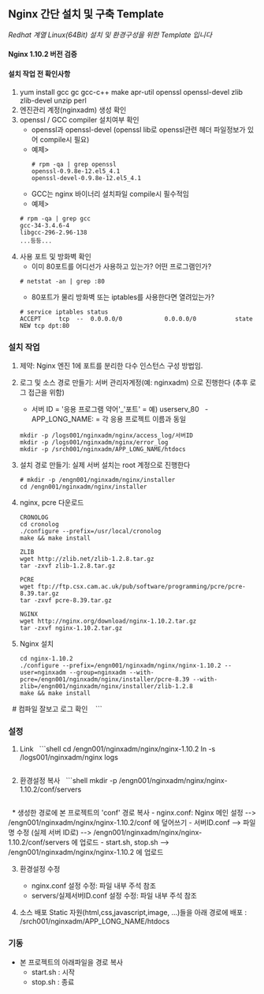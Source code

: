## Nginx 간단 설치 및 구축 Template

*Redhat 계열 Linux(64Bit) 설치 및 환경구성을 위한 Template 입니다*

#### Nginx 1.10.2 버전 검증

#### 설치 작업 전 확인사항

1. yum install gcc gc gcc-c++ make apr-util openssl openssl-devel zlib zlib-devel unzip perl
2. 엔진관리 계정(nginxadm) 생성 확인
3. openssl / GCC compiler 설치여부 확인
   - openssl과 openssl-devel (openssl lib로 openssl관련 헤더 파일정보가 있어 compile시 필요)
   - 예제>
     ```shell
     # rpm -qa | grep openssl
     openssl-0.9.8e-12.el5_4.1
     openssl-devel-0.9.8e-12.el5_4.1
     ```
   - GCC는 nginx 바이너리 설치파일 compile시 필수적임
   - 예제>
   ```shell
   # rpm -qa | grep gcc
   gcc-34-3.4.6-4
   libgcc-296-2.96-138
   ...등등...
   ```
4. 사용 포트 및 방화벽 확인
   - 이미 80포트를 어디선가 사용하고 있는가? 어떤 프로그램인가?
   ```shell
   # netstat -an | grep :80
   ```
   - 80포트가 물리 방화벽 또는 iptables를 사용한다면 열려있는가?
   ```shell
   # service iptables status
   ACCEPT     tcp  --  0.0.0.0/0            0.0.0.0/0           state NEW tcp dpt:80
   ```

### 설치 작업

1. 제약: Nginx 엔진 1에 포트를 분리한 다수 인스턴스 구성 방법임.
2. 로그 및 소스 경로 만들기: 서버 관리자계정(예: nginxadm) 으로 진행한다 (추후 로그 접근을 위함)
   - 서버 ID = '응용 프로그램 약어'_'포트' = 예) userserv_80
   - APP_LONG_NAME: = 각 응용 프로젝트 이름과 동일
   ```shell
   mkdir -p /logs001/nginxadm/nginx/access_log/서버ID
   mkdir -p /logs001/nginxadm/nginx/error_log
   mkdir -p /srch001/nginxadm/APP_LONG_NAME/htdocs
   ```
3. 설치 경로 만들기: 실제 서버 설치는 root 계정으로 진행한다
   ```shell
   # mkdir -p /engn001/nginxadm/nginx/installer
   cd /engn001/nginxadm/nginx/installer
   ```
4. nginx, pcre 다운로드
   ```shell
   CRONOLOG
   cd cronolog
   ./configure --prefix=/usr/local/cronolog 
   make && make install

   ZLIB
   wget http://zlib.net/zlib-1.2.8.tar.gz
   tar -zxvf zlib-1.2.8.tar.gz

   PCRE
   wget ftp://ftp.csx.cam.ac.uk/pub/software/programming/pcre/pcre-8.39.tar.gz
   tar -zxvf pcre-8.39.tar.gz

   NGINX
   wget http://nginx.org/download/nginx-1.10.2.tar.gz
   tar -zxvf nginx-1.10.2.tar.gz
   ```

5. Nginx 설치
   ```shell
   cd nginx-1.10.2
   ./configure --prefix=/engn001/nginxadm/nginx/nginx-1.10.2 --user=nginxadm --group=nginxadm --with-pcre=/engn001/nginxadm/nginx/installer/pcre-8.39 --with-zlib=/engn001/nginxadm/nginx/installer/zlib-1.2.8
   make && make install
   # 컴파일 잘보고 로그 확인 
   ```

### 설정

1. Link
   ```shell
   cd /engn001/nginxadm/nginx/nginx-1.10.2
   ln -s /logs001/nginxadm/nginx logs
   ```

2. 환경설정 복사
   ```shell
   mkdir -p /engn001/nginxadm/nginx/nginx-1.10.2/conf/servers
   ```

   * 생성한 경로에 본 프로젝트의 'conf' 경로 복사
      - nginx.conf: Nginx 메인 설정 --> /engn001/nginxadm/nginx/nginx-1.10.2/conf 에 덮어쓰기
      - 서버ID.conf --> 파일명 수정 (실제 서버 ID로) --> /engn001/nginxadm/nginx/nginx-1.10.2/conf/servers 에 업로드
      - start.sh, stop.sh --> /engn001/nginxadm/nginx/nginx-1.10.2 에 업로드

3. 환경설정 수정
   * nginx.conf 설정 수정: 파일 내부 주석 참조
   * servers/실제서버ID.conf 설정 수정: 파일 내부 주석 참조

4. 소스 배포
   Static 자원(html,css,javascript,image, ...)들을 아래 경로에 배포
   : /srch001/nginxadm/APP_LONG_NAME/htdocs

### 기동

* 본 프로젝트의 아래파일을 경로 복사
   - start.sh : 시작
   - stop.sh : 종료
